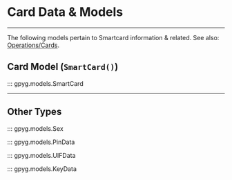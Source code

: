 # Card Data & Models

---

The following models pertain to Smartcard information & related. See also: [Operations/Cards](../operators/cards.md).

## Card Model (`SmartCard()`)

::: gpyg.models.SmartCard

---

## Other Types

::: gpyg.models.Sex

::: gpyg.models.PinData

::: gpyg.models.UIFData

::: gpyg.models.KeyData